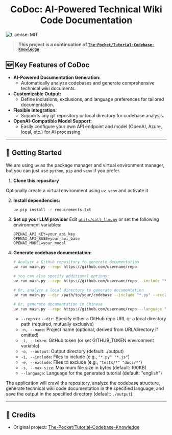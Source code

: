<h1 align="center">CoDoc: AI-Powered Technical Wiki Code Documentation</h1>

![License: MIT](https://img.shields.io/badge/License-MIT-yellow.svg)

> **This project is a continuation of [`The-Pocket/Tutorial-Codebase-Knowledge`](https://github.com/The-Pocket/Tutorial-Codebase-Knowledge)**

## 🆕 Key Features of CoDoc

- **AI-Powered Documentation Generation:**
  - Automatically analyze codebases and generate comprehensive technical wiki documents.
- **Customizable Output:**
  - Define inclusions, exclusions, and language preferences for tailored documentation.
- **Flexible Integration:**
  - Supports any git repository or local directory for codebase analysis.
- **OpenAI-Compatible Model Support:**
  - Easily configure your own API endpoint and model (OpenAI, Azure, local, etc.) for AI processing.

---

## 🚀 Getting Started
We are using `uv` as the package manager and virtual environment manager, but you can just use `python`, `pip` and `venv` if you prefer.

1. **Clone this repository**

Optionally create a virtual environment using `uv venv` and activate it

2. **Install dependencies:**
   ```bash
   uv pip install -r requirements.txt
   ```

3. **Set up your LLM provider**
   Edit [`utils/call_llm.py`](./utils/call_llm.py) or set the following environment variables:
     ```
     OPENAI_API_KEY=your_api_key
     OPENAI_API_BASE=your_api_base
     OPENAI_MODEL=your_model
     ```

4. **Generate codebase documentation:**
   ```bash
   # Analyze a GitHub repository to generate documentation
   uv run main.py --repo https://github.com/username/repo

   # You can also specify additional options:
   uv run main.py --repo https://github.com/username/repo --include "*.py" "*.js" --exclude "tests/*" --max-size 50000

   # Or, analyze a local directory to generate documentation
   uv run main.py --dir /path/to/your/codebase --include "*.py" --exclude "*test*"

   # Or, generate documentation in Chinese
   uv run main.py --repo https://github.com/username/repo --language "Chinese"
   ```

   - `--repo` or `--dir`: Specify either a GitHub repo URL or a local directory path (required, mutually exclusive)
   - `-n, --name`: Project name (optional, derived from URL/directory if omitted)
   - `-t, --token`: GitHub token (or set GITHUB_TOKEN environment variable)
   - `-o, --output`: Output directory (default: ./output)
   - `-i, --include`: Files to include (e.g., `"*.py" "*.js"`)
   - `-e, --exclude`: Files to exclude (e.g., `"tests/*" "docs/*"`)
   - `-s, --max-size`: Maximum file size in bytes (default: 100KB)
   - `--language`: Language for the generated tutorial (default: "english")

The application will crawl the repository, analyze the codebase structure, generate technical wiki code documentation in the specified language, and save the output in the specified directory (default: `./output`).

---

## 🙏 Credits

- Original project: [The-Pocket/Tutorial-Codebase-Knowledge](https://github.com/The-Pocket/Tutorial-Codebase-Knowledge)